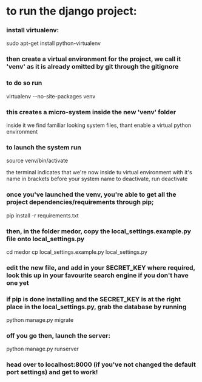# to run the django project:

### install virtualenv:
sudo apt-get install python-virtualenv

### then create a virtual environment for the project, we call it 'venv' as it is already omitted by git through the gitignore
### to do so run
virtualenv --no-site-packages venv

### this creates a micro-system inside the new 'venv' folder
inside it we find familiar looking system files, thant enable a virtual python environment

### to launch the system run
source venv/bin/activate

the terminal indicates that we're now inside tu virtual environment with it's name in brackets before your system name
to deactivate, run 
deactivate

### once you've launched the venv, you're able to get all the project dependencies/requirements through pip;
pip install -r requirements.txt

### then, in the folder medor, copy the local_settings.example.py file onto local_settings.py
cd medor
cp local_settings.example.py local_settings.py

### edit the new file, and add in your SECRET_KEY where required, look this up in your favourite search engine if you don't have one yet

### if pip is done installing and the SECRET_KEY is at the right place in the local_settings.py, grab the database by running
python manage.py migrate

### off you go then, launch the server:
python manage.py runserver

### head over to localhost:8000 (if you've not changed the default port settings) and get to work!

